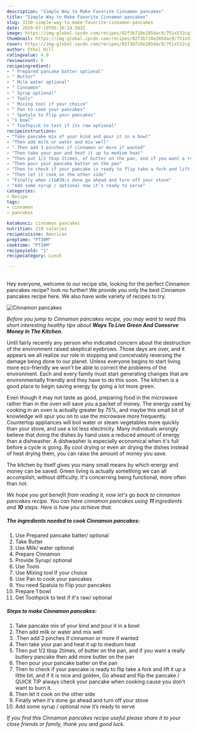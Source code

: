 ```yaml
---
description: "Simple Way to Make Favorite Cinnamon pancakes"
title: "Simple Way to Make Favorite Cinnamon pancakes"
slug: 3150-simple-way-to-make-favorite-cinnamon-pancakes
date: 2020-07-19T05:16:14.583Z
image: https://img-global.cpcdn.com/recipes/02f3b710e285dac9/751x532cq70/cinnamon-pancakes-recipe-main-photo.jpg
thumbnail: https://img-global.cpcdn.com/recipes/02f3b710e285dac9/751x532cq70/cinnamon-pancakes-recipe-main-photo.jpg
cover: https://img-global.cpcdn.com/recipes/02f3b710e285dac9/751x532cq70/cinnamon-pancakes-recipe-main-photo.jpg
author: Ethel Hill
ratingvalue: 4.9
reviewcount: 6
recipeingredient:
- " Prepared pancake batter optional"
- " Butter"
- " Milk water optional"
- " Cinnamon"
- " Syrup optional"
- " Tools"
- " Mixing tool if your choice"
- " Pan to cook your pancakes"
- " Spatula to Flip your pancakes"
- "1 bowl"
- " Toothpick to test if its raw optional"
recipeinstructions:
- "Take pancake mix of your kind and pour it in a bowl"
- "Then add milk or water and mix well"
- ".Then add 3 pinches if cinnamon or more if wanted"
- "Then take your pan and heat it up to medium heat"
- "Then put 1/2 tbsp 2times, of butter on the pan, and if you want a really buttery pancake then add more butter on the pan"
- "Then pour your pancake batter on the pan"
- "Then to check if your pancake is ready to flip take a fork and lift it up a little bit, and if it is nice and golden, Go ahead and flip the pancake / QUICK TIP always check your pancake when cooking cause you don&#39;t want to burn it."
- "Then let it cook on the other side"
- "Finally when it&#39;s done go ahead and turn off your stove"
- "Add some syrup / optional now it’s ready to serve"
categories:
- Recipe
tags:
- cinnamon
- pancakes

katakunci: cinnamon pancakes 
nutrition: 219 calories
recipecuisine: American
preptime: "PT30M"
cooktime: "PT34M"
recipeyield: "1"
recipecategory: Lunch

---
```

<br>
Hey everyone, welcome to our recipe site, looking for the perfect Cinnamon pancakes recipe? look no further! We provide you only the best Cinnamon pancakes recipe here. We also have wide variety of recipes to try.
<br>


![Cinnamon pancakes](https://img-global.cpcdn.com/recipes/02f3b710e285dac9/751x532cq70/cinnamon-pancakes-recipe-main-photo.jpg)

<i>Before you jump to Cinnamon pancakes recipe, you may want to read this short interesting healthy tips about 
<strong>Ways To Live Green And Conserve Money In The Kitchen</strong>.</i>
</br>

Until fairly recently any person who indicated concern about the destruction of the environment raised skeptical eyebrows. Those days are over, and it appears we all realize our role in stopping and conceivably reversing the damage being done to our planet. Unless everyone begins to start living more eco-friendly we won't be able to correct the problems of the environment. Each and every family must start generating changes that are environmentally friendly and they have to do this soon. The kitchen is a good place to begin saving energy by going a lot more green.

Even though it may not taste as good, preparing food in the microwave rather than in the oven will save you a packet of money. The energy used by cooking in an oven is actually greater by 75%, and maybe this small bit of knowledge will spur you on to use the microwave more frequently. Countertop appliances will boil water or steam vegetables more quickly than your stove, and use a lot less electricity. Many individuals wrongly believe that doing the dishes by hand uses a reduced amount of energy than a dishwasher. A dishwasher is especially economical when it's full before a cycle is going. By cool drying or even air drying the dishes instead of heat drying them, you can raise the amount of money you save.

The kitchen by itself gives you many small means by which energy and money can be saved. Green living is actually something we can all accomplish, without difficulty. It's concerning being functional, more often than not.


<i>We hope you got benefit from reading it, now let's go back to cinnamon pancakes recipe. You can have cinnamon pancakes using <strong>11</strong> ingredients and <strong>10</strong> steps. Here is how you achieve that.
</i>

##### The ingredients needed to cook Cinnamon pancakes:

1. Use  Prepared pancake batter/ optional
1. Take  Butter
1. Use  Milk/ water optional
1. Prepare  Cinnamon
1. Provide  Syrup/ optional
1. Use  Tools
1. Use  Mixing tool if your choice
1. Use  Pan to cook your pancakes
1. You need  Spatula to Flip your pancakes
1. Prepare 1 bowl
1. Get  Toothpick to test if it&#39;s raw/ optional


##### Steps to make Cinnamon pancakes:

1. Take pancake mix of your kind and pour it in a bowl
1. Then add milk or water and mix well
1. .Then add 3 pinches if cinnamon or more if wanted
1. Then take your pan and heat it up to medium heat
1. Then put 1/2 tbsp 2times, of butter on the pan, and if you want a really buttery pancake then add more butter on the pan
1. Then pour your pancake batter on the pan
1. Then to check if your pancake is ready to flip take a fork and lift it up a little bit, and if it is nice and golden, Go ahead and flip the pancake / QUICK TIP always check your pancake when cooking cause you don&#39;t want to burn it.
1. Then let it cook on the other side
1. Finally when it&#39;s done go ahead and turn off your stove
1. Add some syrup / optional now it’s ready to serve


<i>If you find this Cinnamon pancakes recipe useful please share it to your close friends or family, thank you and good luck.</i>
